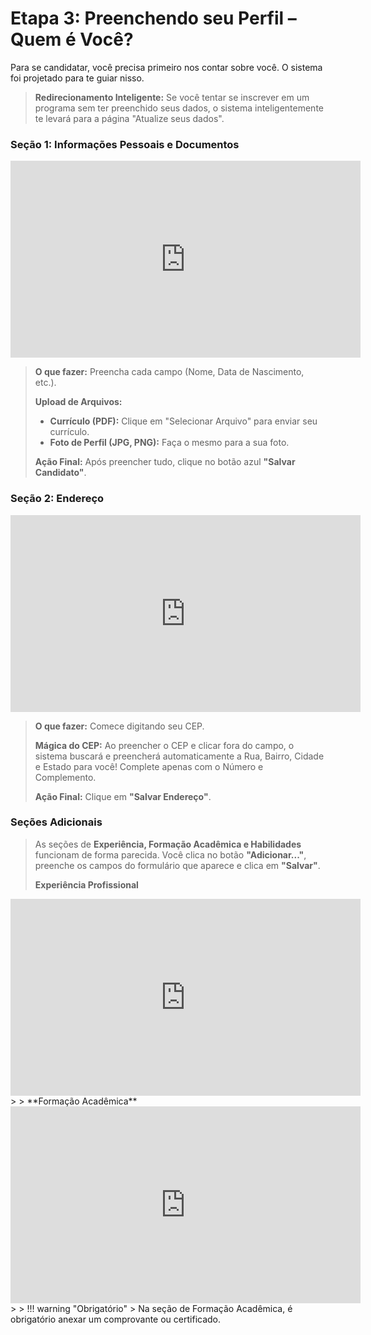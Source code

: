 # Etapa 3: Preenchendo seu Perfil – Quem é Você?

Para se candidatar, você precisa primeiro nos contar sobre você. O sistema foi projetado para te guiar nisso.

> **Redirecionamento Inteligente:** Se você tentar se inscrever em um programa sem ter preenchido seus dados, o sistema inteligentemente te levará para a página "Atualize seus dados".

### Seção 1: Informações Pessoais e Documentos

<iframe width="560" height="315" src="https://www.youtube.com/embed/S8NEqRfScak?si=LrMUzKsz8ZTU5cWe&amp;start=105" title="YouTube video player" frameborder="0" allow="accelerometer; autoplay; clipboard-write; encrypted-media; gyroscope; picture-in-picture; web-share" referrerpolicy="strict-origin-when-cross-origin" allowfullscreen></iframe>

> **O que fazer:** Preencha cada campo (Nome, Data de Nascimento, etc.).
>
> **Upload de Arquivos:**
> * **Currículo (PDF):** Clique em "Selecionar Arquivo" para enviar seu currículo.
> * **Foto de Perfil (JPG, PNG):** Faça o mesmo para a sua foto.
>
> **Ação Final:** Após preencher tudo, clique no botão azul **"Salvar Candidato"**.

### Seção 2: Endereço

<iframe width="560" height="315" src="https://www.youtube.com/embed/S8NEqRfScak?si=LrMUzKsz8ZTU5cWe&amp;start=150" title="YouTube video player" frameborder="0" allow="accelerometer; autoplay; clipboard-write; encrypted-media; gyroscope; picture-in-picture; web-share" referrerpolicy="strict-origin-when-cross-origin" allowfullscreen></iframe>

> **O que fazer:** Comece digitando seu CEP.
>
> **Mágica do CEP:** Ao preencher o CEP e clicar fora do campo, o sistema buscará e preencherá automaticamente a Rua, Bairro, Cidade e Estado para você! Complete apenas com o Número e Complemento.
>
> **Ação Final:** Clique em **"Salvar Endereço"**.

### Seções Adicionais

> As seções de **Experiência, Formação Acadêmica e Habilidades** funcionam de forma parecida. Você clica no botão **"Adicionar..."**, preenche os campos do formulário que aparece e clica em **"Salvar"**.
>
> **Experiência Profissional**
<iframe width="560" height="315" src="https://www.youtube.com/embed/S8NEqRfScak?si=INOz81a2cE5evVca&amp;start=163" title="YouTube video player" frameborder="0" allow="accelerometer; autoplay; clipboard-write; encrypted-media; gyroscope; picture-in-picture; web-share" referrerpolicy="strict-origin-when-cross-origin" allowfullscreen></iframe>
>
> **Formação Acadêmica**
<iframe width="560" height="315" src="https://www.youtube.com/embed/S8NEqRfScak?si=INOz81a2cE5evVca&amp;start=238" title="YouTube video player" frameborder="0" allow="accelerometer; autoplay; clipboard-write; encrypted-media; gyroscope; picture-in-picture; web-share" referrerpolicy="strict-origin-when-cross-origin" allowfullscreen></iframe>
>
> !!! warning "Obrigatório"
>     Na seção de Formação Acadêmica, é obrigatório anexar um comprovante ou certificado.